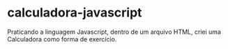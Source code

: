 # calculadora-javascript
Praticando a linguagem Javascript, dentro de um arquivo HTML, criei uma Calculadora como forma de exercício.
